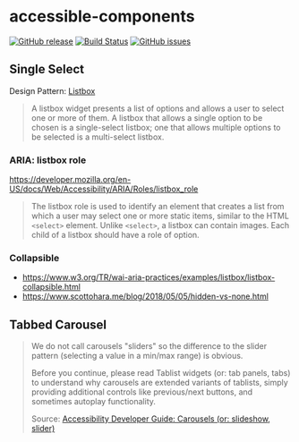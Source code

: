 # accessible-components

[![GitHub release](https://img.shields.io/github/v/tag/dotherightthing/accessible-components)](https://github.com/dotherightthing/accessible-components/releases) [![Build Status](https://github.com/dotherightthing/accessible-components/workflows/Build%20and%20release%20if%20tagged/badge.svg)](https://github.com/dotherightthing/accessible-components/actions?query=workflow%3A%22Build+and+release+if+tagged%22) [![GitHub issues](https://img.shields.io/github/issues/dotherightthing/accessible-components.svg)](https://github.com/dotherightthing/accessible-components/issues)

## Single Select

Design Pattern: [Listbox](https://www.w3.org/TR/wai-aria-practices/#Listbox)

> A listbox widget presents a list of options and allows a user to select one or more of them. A listbox that allows a single option to be chosen is a single-select listbox; one that allows multiple options to be selected is a multi-select listbox.

### ARIA: listbox role

<https://developer.mozilla.org/en-US/docs/Web/Accessibility/ARIA/Roles/listbox_role>

> The listbox role is used to identify an element that creates a list from which a user may select one or more static items, similar to the HTML `<select>` element. Unlike `<select>`, a listbox can contain images. Each child of a listbox should have a role of option.

### Collapsible

* <https://www.w3.org/TR/wai-aria-practices/examples/listbox/listbox-collapsible.html>
* <https://www.scottohara.me/blog/2018/05/05/hidden-vs-none.html>

## Tabbed Carousel

> We do not call carousels "sliders" so the difference to the slider pattern (selecting a value in a min/max range) is obvious.
>
> Before you continue, please read Tablist widgets (or: tab panels, tabs) to understand why carousels are extended variants of tablists, simply providing additional controls like previous/next buttons, and sometimes autoplay functionality.
>
> Source: [Accessibility Developer Guide: Carousels (or: slideshow, slider)](https://www.accessibility-developer-guide.com/examples/widgets/carousel/)
